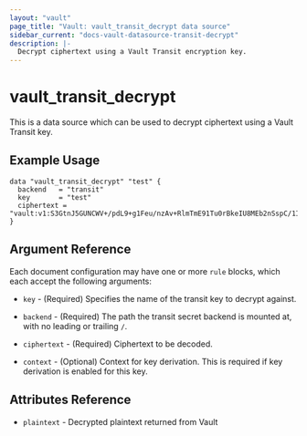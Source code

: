 ```yaml
---
layout: "vault"
page_title: "Vault: vault_transit_decrypt data source"
sidebar_current: "docs-vault-datasource-transit-decrypt"
description: |-
  Decrypt ciphertext using a Vault Transit encryption key.
---
```


# vault\_transit\_decrypt

This is a data source which can be used to decrypt ciphertext using a Vault Transit key.

## Example Usage

```hcl
data "vault_transit_decrypt" "test" {
  backend   = "transit"
  key       = "test"
  ciphertext = "vault:v1:S3GtnJ5GUNCWV+/pdL9+g1Feu/nzAv+RlmTmE91Tu0rBkeIU8MEb2nSspC/1IQ=="
}
```

## Argument Reference

Each document configuration may have one or more `rule` blocks, which each accept the following arguments:

* `key` - (Required) Specifies the name of the transit key to decrypt against.

* `backend` - (Required) The path the transit secret backend is mounted at, with no leading or trailing `/`.

* `ciphertext` - (Required) Ciphertext to be decoded.

* `context` - (Optional) Context for key derivation. This is required if key derivation is enabled for this key.

## Attributes Reference

* `plaintext` - Decrypted plaintext returned from Vault
